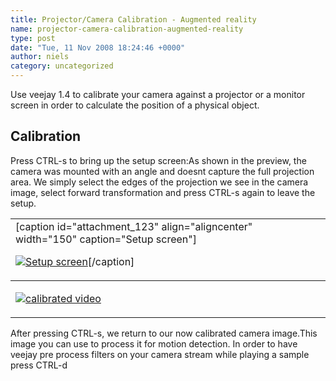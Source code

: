 ```yaml
---
title: Projector/Camera Calibration - Augmented reality
name: projector-camera-calibration-augmented-reality
type: post
date: "Tue, 11 Nov 2008 18:24:46 +0000"
author: niels
category: uncategorized
---
```

Use veejay 1.4 to calibrate your camera against a projector or a monitor screen in order to calculate the position of a physical object.

## Calibration

Press CTRL-s to bring up the setup screen:<table><tbody><tr><td>[caption id="attachment_123" align="aligncenter" width="150" caption="Setup screen"]

[![Setup screen](http://www.veejayhq.net/wp-content/uploads/2008/11/start1-150x150.png "start1")](http://www.veejayhq.net/wp-content/uploads/2008/11/start1.png)[/caption]</td><td></td></tr></tbody>As shown in the preview, the camera was mounted with an angle and doesnt capture the full projection area. We simply select the edges of the projection we see in the camera image, select forward transformation and press CTRL-s again to leave the setup.<tbody><tr><td>

[![](http://www.veejayhq.net/wp-content/uploads/2008/11/result1-300x230.png "calibrated video")](http://www.veejayhq.net/wp-content/uploads/2008/11/result1.png)

</td><td></td></tr></tbody></table>After pressing CTRL-s, we return to our now calibrated camera image.This image you can use to process it for motion detection. In order to have veejay pre process filters on your camera stream while playing a sample press CTRL-d